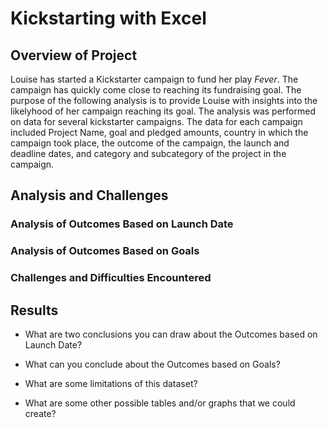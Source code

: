 # Kickstarting with Excel

## Overview of Project

Louise has started a Kickstarter campaign to fund her play *Fever*.  The campaign has quickly come close to reaching its fundraising goal. The purpose of the following analysis is to provide Louise with insights into the likelyhood of her campaign reaching its goal.  The analysis was performed on data for several kickstarter campaigns.  The data for each campaign included Project Name, goal and pledged amounts, country in which the campaign took place, the outcome of the campaign, the launch and deadline dates, and category and subcategory of the project in the campaign.  

## Analysis and Challenges



### Analysis of Outcomes Based on Launch Date

### Analysis of Outcomes Based on Goals

### Challenges and Difficulties Encountered

## Results

- What are two conclusions you can draw about the Outcomes based on Launch Date?

- What can you conclude about the Outcomes based on Goals?

- What are some limitations of this dataset?

- What are some other possible tables and/or graphs that we could create?
